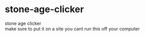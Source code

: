 # stone-age-clicker
stone age clicker 
<br>
make sure to put it on a site you cant run this off your computer


